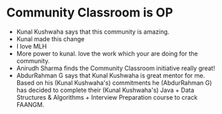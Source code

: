 # Community Classroom is OP

- Kunal Kushwaha says that this community is amazing.
- Kunal made this change
- I love MLH
- More power to kunal. love the work which your are doing for the community.
- Anirudh Sharma finds the Community Classroom initiative really great!
- AbdurRahman G says that Kunal Kushwaha is great mentor for me. Based on his (Kunal Kushwaha's) commitments he (AbdurRahman G) has decided to complete their (Kunal Kushwaha's) Java + Data Structures & Algorithms + Interview Preparation course to crack FAANGM.

